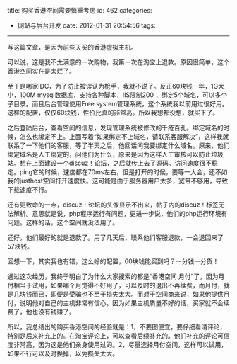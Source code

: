 title: 购买香港空间需要慎重考虑
id: 462
categories:
  - 网站与后台开发
date: 2012-01-31 20:54:56
tags:
---

写这篇文章，是因为前些天买的香港虚拟主机。

可以说，这是我不太满意的一次购物，我第一次在淘宝上退款。原因很简单，这个香港空间实在是太烂了。

至于是哪家IDC，为了防止被误认为枪手，我就不说了。反正60块钱一年，1G大小，100M mysql数据库，支持各种脚本，IIS限制200 ，绑定5个域名，可以多个子目录。而且后台管理使用Free system管理系统，这个系统我以前用过很好用。这样的配置，仅仅60块钱，性价比真的非常高。所以我想都没想，就买下了。

之后登陆后台，查看空间的信息，发现管理系统被修改的千疮百孔。绑定域名的时候，怎么也绑定不上。上面写着“如果绑定不上域名，请联系客服解决”，这样我就联系了一下他们的客服，等了半天之后，他回话问我要绑定什么域名。原来，他们绑定域名是人工绑定的，问他们为什么，原来是因为这样人工审核可以防止垃圾站。想在上面建设一个discuz！论坛，之后就传上去了源码。访问速度很不稳定。ping它的时候，速度都在70ms左右，但是打开的时候，要等一大会，还不如我的justhost空间打开速度快。这可能是由于服务器用户太多，宽带不够用，导致下载速度不行。

还有更致命的一点，discuz！论坛的头像显示不出来，帖子内的discuz！标签无法解析。意思就是说，php程序运行有问题，更进一步说，他们的php运行环境有问题。这样的话，这个空间就没法用了。

还好，他们最好的就是退款了。用了几天后，联系他们客服退款，一会退回来了57块钱。

回想一下，其实我也有错，这么好的配置，60块钱能买到吗？一分钱一分货！

通过这次经历，我终于明白了为什么大家搜索的都是“香港空间 月付”了，因为月付相当于试用，如果哪个月觉得不好用了，可以及时的退出不再续费，而月付，就是几块钱而已，即便是受骗也不至于损失太大。而对于空间商来说，如果他提供月付，说明他对自己的主机非常有信心。因为如果主机质量不好的话，买家就不会续费了，他也没有钱赚了。

所以，我总结出的购买香港空间的经验就是：1，不要图便宜，要仔细看清评论，特别是后来补充上的。在淘宝评论上，可以查看后续补充的。他们补充的评论可信度非常高，因为这是他们亲身使用过的。2，尽量选择月付空间，这样可以试用，如果不行可以及时换掉，以免损失太大。